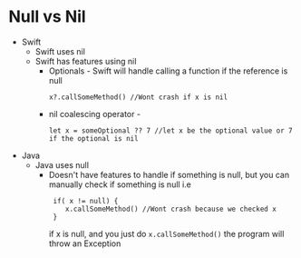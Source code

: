 # Null vs Nil

* Swift 
  * Swift uses nil
  * Swift has features using nil
    * Optionals - Swift will handle calling a function if the reference is null
      ```
      x?.callSomeMethod() //Wont crash if x is nil
      ```
    * nil coalescing operator - 
      ```
      let x = someOptional ?? 7 //let x be the optional value or 7 if the optional is nil
      ```
* Java
  * Java uses null
    * Doesn't have features to handle if something is null, but you can manually check if something is null i.e
      ```
       if( x != null) {
          x.callSomeMethod() //Wont crash because we checked x
       }
      ```
       if x is null, and you just do ```x.callSomeMethod()``` the program will throw an Exception

